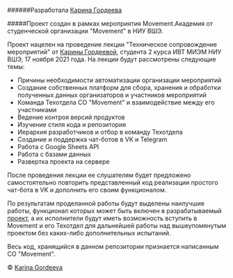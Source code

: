 ######Разработала [Карина Гордеева](https://github.com/gkar1na/)

#####Проект создан в рамках мероприятия Movement.Академия от студенческой организации "Movement" в НИУ ВШЭ.

Проект нацелен на проведение лекции "Техническое сопровождение мероприятий" от [Карины Гордеевой](https://github.com/gkar1na/), студента 2 курса ИВТ МИЭМ НИУ ВШЭ, 17 ноября 2021 года. На лекции будут рассмотрены следующие темы:
- Причины необходимости автоматизации организации мероприятий
- Создание собственных платформ для сбора, хранения и обработки полученных данных организаторов и участников мероприятий
- Команда Техотдела СО "Movement" и взаимодействие между его участниками
- Ведение контроя версий продуктов
- Изучение стиля кода и репозитория
- Иерархия разработчиков и отбор в команду Техотдела
- Создание и поддержка чат-ботов в VK и Telegram
- Работа с Google Sheets API
- Работа с базами данных
- Развертка проекта на сервере

После проведения лекции ее слушателям будет предложено самостоятельно повторить представленный код реализации простого чат-бота в VK и дополнить его своим функционалом.

По результатам проделанной работы будут выделены наилучшие работы, функционал которых может быть включен в разрабатываемый [проект](https://github.com/gkar1na/sendingBot), а их исполнители будут иметь возможность вступить в Movement и его Техотдел для дальнейшей работы над вышеупомянутым проектом без каких-либо дополнительных испытаний.

Весь код, хранящийся в данном репозитории признается написанным СО "Movement".

© [Karina Gordeeva](https://github.com/gkar1na/)
